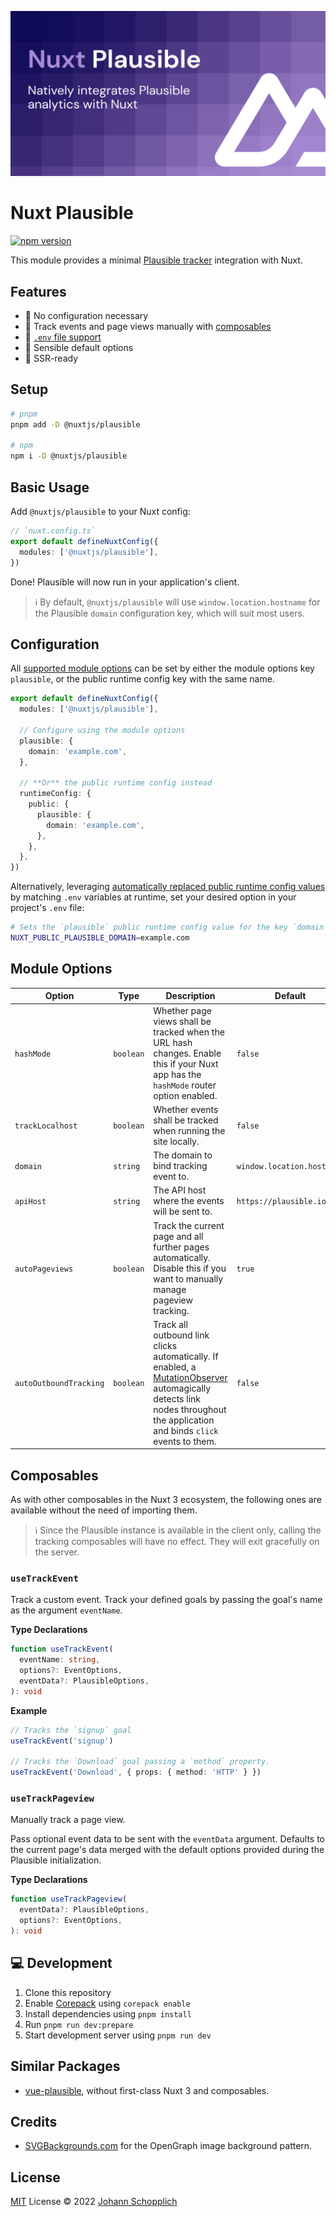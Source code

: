 ![Nuxt Plausible module](./.github/og.png)

# Nuxt Plausible

[![npm version](https://img.shields.io/npm/v/@nuxtjs/plausible?color=a1b858&label=)](https://www.npmjs.com/package/@nuxtjs/plausible)

This module provides a minimal [Plausible tracker](https://github.com/plausible/plausible-tracker) integration with Nuxt.

## Features

- 🌻 No configuration necessary
- 📯 Track events and page views manually with [composables](#composables)
- 📂 [`.env` file support](#configuration)
- 🧺 Sensible default options
- 🦾 SSR-ready

## Setup

```bash
# pnpm
pnpm add -D @nuxtjs/plausible

# npm
npm i -D @nuxtjs/plausible
```

## Basic Usage

Add `@nuxtjs/plausible` to your Nuxt config:

```ts
// `nuxt.config.ts`
export default defineNuxtConfig({
  modules: ['@nuxtjs/plausible'],
})
```

Done! Plausible will now run in your application's client.

> ℹ️ By default, `@nuxtjs/plausible` will use `window.location.hostname` for the Plausible `domain` configuration key, which will suit most users.

## Configuration

All [supported module options](#module-options) can be set by either the module options key `plausible`, or the public runtime config key with the same name.

```ts
export default defineNuxtConfig({
  modules: ['@nuxtjs/plausible'],

  // Configure using the module options
  plausible: {
    domain: 'example.com',
  },

  // **Or** the public runtime config instead
  runtimeConfig: {
    public: {
      plausible: {
        domain: 'example.com',
      },
    },
  },
})
```

Alternatively, leveraging [automatically replaced public runtime config values](https://nuxt.com/docs/api/configuration/nuxt-config#runtimeconfig) by matching `.env` variables at runtime, set your desired option in your project's `.env` file:

```bash
# Sets the `plausible` public runtime config value for the key `domain`
NUXT_PUBLIC_PLAUSIBLE_DOMAIN=example.com
```

## Module Options

| Option | Type | Description | Default |
| --- | --- | --- | --- |
| `hashMode` | `boolean` | Whether page views shall be tracked when the URL hash changes. Enable this if your Nuxt app has the `hashMode` router option enabled. | `false` |
| `trackLocalhost` | `boolean` | Whether events shall be tracked when running the site locally. | `false` |
| `domain` | `string` | The domain to bind tracking event to. | `window.location.hostname` |
| `apiHost` | `string` | The API host where the events will be sent to. | `https://plausible.io` |
| `autoPageviews` | `boolean` | Track the current page and all further pages automatically. Disable this if you want to manually manage pageview tracking. | `true` |
| `autoOutboundTracking` | `boolean` | Track all outbound link clicks automatically. If enabled, a [MutationObserver](https://developer.mozilla.org/en-US/docs/Web/API/MutationObserver) automagically detects link nodes throughout the application and binds `click` events to them. | `false` |

## Composables

As with other composables in the Nuxt 3 ecosystem, the following ones are available without the need of importing them.

> ℹ️ Since the Plausible instance is available in the client only, calling the tracking composables will have no effect. They will exit gracefully on the server.

### `useTrackEvent`

Track a custom event. Track your defined goals by passing the goal's name as the argument `eventName`.

**Type Declarations**

```ts
function useTrackEvent(
  eventName: string,
  options?: EventOptions,
  eventData?: PlausibleOptions,
): void
```

**Example**

```ts
// Tracks the `signup` goal
useTrackEvent('signup')

// Tracks the `Download` goal passing a `method` property.
useTrackEvent('Download', { props: { method: 'HTTP' } })
```

### `useTrackPageview`

Manually track a page view.

Pass optional event data to be sent with the `eventData` argument. Defaults to the current page's data merged with the default options provided during the Plausible initialization.

**Type Declarations**

```ts
function useTrackPageview(
  eventData?: PlausibleOptions,
  options?: EventOptions,
): void
```

## 💻 Development

1. Clone this repository
2. Enable [Corepack](https://github.com/nodejs/corepack) using `corepack enable`
3. Install dependencies using `pnpm install`
4. Run `pnpm run dev:prepare`
5. Start development server using `pnpm run dev`

## Similar Packages

- [vue-plausible](https://github.com/moritzsternemann/vue-plausible), without first-class Nuxt 3 and composables.

## Credits

- [SVGBackgrounds.com](https://www.svgbackgrounds.com) for the OpenGraph image background pattern.

## License

[MIT](./LICENSE) License © 2022 [Johann Schopplich](https://github.com/johannschopplich)
